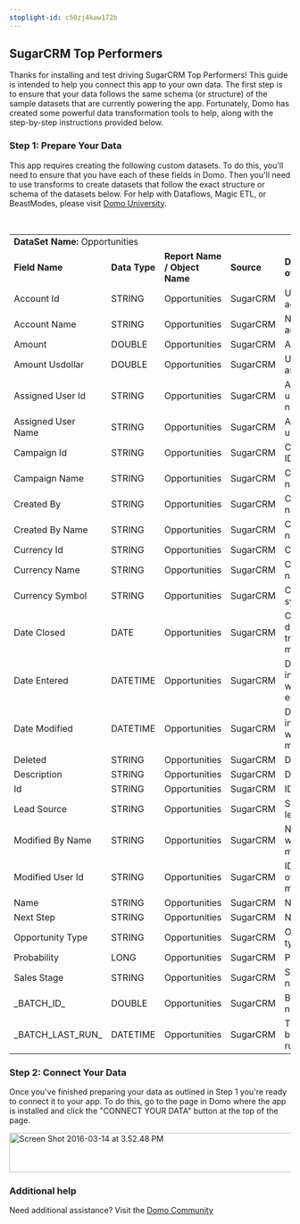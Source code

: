 ```yaml
---
stoplight-id: c50zj4kaw172b
---
```


<div class="col-md-12 content-panel">
                <h2>SugarCRM Top Performers</h2>
                <p></p><p>Thanks for installing and test driving <span id="title">SugarCRM Top Performers</span>! This guide is intended to help you connect this app to your own data. The first step is to ensure that your data follows the same schema (or structure) of the sample datasets that are currently powering the app. Fortunately, Domo has created some powerful data transformation tools to help, along with the step-by-step instructions provided below.</p><div class="doc-row" id="Step%201:%20Identify%20Required%20Data%20Fields"><h3 class="doc-row-title">Step 1: Prepare Your Data</h3><div class="small-pad-bottom"><p>This app requires creating the following custom datasets. To do this, you'll need to ensure that you have each of these fields in Domo. Then you'll need to use transforms to create datasets that follow the exact structure or schema of the datasets below. For help with Dataflows, Magic ETL, or BeastModes, please visit <a href="https://university.domo.com/" target="_blank">Domo University</a>.</p></div>
                <br>
                <div id="custom-data-container"><table id="Opportunities"><tbody><tr><td colspan="6"><strong>DataSet Name:</strong> <span class="value">Opportunities</span></td></tr><!--tr>    <td colspan="6"></td></tr--><tr><td><strong>Field Name</strong></td><td><strong>Data Type</strong></td><td><strong>Report Name / Object Name</strong></td><td><strong>Source </strong></td><td colspan="2"><strong>Description of Field</strong></td></tr><tr><td>Account Id</td><td>STRING</td><td>Opportunities</td><td>SugarCRM</td><td colspan="2">Unique account ID</td></tr><tr><td>Account Name</td><td>STRING</td><td>Opportunities</td><td>SugarCRM</td><td colspan="2">Name of account</td></tr><tr><td>Amount</td><td>DOUBLE</td><td>Opportunities</td><td>SugarCRM</td><td colspan="2">Amount</td></tr><tr><td>Amount Usdollar</td><td>DOUBLE</td><td>Opportunities</td><td>SugarCRM</td><td colspan="2">US dollar amount</td></tr><tr><td>Assigned User Id</td><td>STRING</td><td>Opportunities</td><td>SugarCRM</td><td colspan="2">Assiged user ID number</td></tr><tr><td>Assigned User Name</td><td>STRING</td><td>Opportunities</td><td>SugarCRM</td><td colspan="2">Assigned user name</td></tr><tr><td>Campaign Id</td><td>STRING</td><td>Opportunities</td><td>SugarCRM</td><td colspan="2">Campaign ID number</td></tr><tr><td>Campaign Name</td><td>STRING</td><td>Opportunities</td><td>SugarCRM</td><td colspan="2">Campaign name</td></tr><tr><td>Created By</td><td>STRING</td><td>Opportunities</td><td>SugarCRM</td><td colspan="2">Created by name</td></tr><tr><td>Created By Name</td><td>STRING</td><td>Opportunities</td><td>SugarCRM</td><td colspan="2">Created by name</td></tr><tr><td>Currency Id</td><td>STRING</td><td>Opportunities</td><td>SugarCRM</td><td colspan="2">Currency ID</td></tr><tr><td>Currency Name</td><td>STRING</td><td>Opportunities</td><td>SugarCRM</td><td colspan="2">Currency name</td></tr><tr><td>Currency Symbol</td><td>STRING</td><td>Opportunities</td><td>SugarCRM</td><td colspan="2">Currency symbol</td></tr><tr><td>Date Closed</td><td>DATE</td><td>Opportunities</td><td>SugarCRM</td><td colspan="2">Closing date of tracked metrics</td></tr><tr><td>Date Entered</td><td>DATETIME</td><td>Opportunities</td><td>SugarCRM</td><td colspan="2">Date information was entered</td></tr><tr><td>Date Modified</td><td>DATETIME</td><td>Opportunities</td><td>SugarCRM</td><td colspan="2">Date information was modified</td></tr><tr><td>Deleted</td><td>STRING</td><td>Opportunities</td><td>SugarCRM</td><td colspan="2">Deleted</td></tr><tr><td>Description</td><td>STRING</td><td>Opportunities</td><td>SugarCRM</td><td colspan="2">Description</td></tr><tr><td>Id</td><td>STRING</td><td>Opportunities</td><td>SugarCRM</td><td colspan="2">ID number</td></tr><tr><td>Lead Source</td><td>STRING</td><td>Opportunities</td><td>SugarCRM</td><td colspan="2">Source of lead</td></tr><tr><td>Modified By Name</td><td>STRING</td><td>Opportunities</td><td>SugarCRM</td><td colspan="2">Name of who modified</td></tr><tr><td>Modified User Id</td><td>STRING</td><td>Opportunities</td><td>SugarCRM</td><td colspan="2">ID number of user that modified</td></tr><tr><td>Name</td><td>STRING</td><td>Opportunities</td><td>SugarCRM</td><td colspan="2">Name</td></tr><tr><td>Next Step</td><td>STRING</td><td>Opportunities</td><td>SugarCRM</td><td colspan="2">Next step</td></tr><tr><td>Opportunity Type</td><td>STRING</td><td>Opportunities</td><td>SugarCRM</td><td colspan="2">Opportunity type</td></tr><tr><td>Probability</td><td>LONG</td><td>Opportunities</td><td>SugarCRM</td><td colspan="2">Probability</td></tr><tr><td>Sales Stage</td><td>STRING</td><td>Opportunities</td><td>SugarCRM</td><td colspan="2">Sales stage name</td></tr><tr><td>_BATCH_ID_</td><td>DOUBLE</td><td>Opportunities</td><td>SugarCRM</td><td colspan="2">Batch ID number</td></tr><tr><td>_BATCH_LAST_RUN_</td><td>DATETIME</td><td>Opportunities</td><td>SugarCRM</td><td colspan="2">Time last batch was run</td></tr></tbody></table><div class="doc-row medium-pad-top">
                <h3 class="doc-row-title">Step 2: Connect Your Data</h3>
                <div class="small-pad-bottom">
                    <p>Once you've finished preparing your data as outlined in Step 1 you're ready to connect it to your app. To do this, go to the page in Domo where the app is installed and click the "CONNECT YOUR DATA" button at the top of the page.</p>
                    <p class="small-pad">
                    <img class="alignnone size-full wp-image-1207" src="https://s3.amazonaws.com/development.domo.com/wp-content/uploads/2016/03/14155707/Screen-Shot-2016-03-14-at-3.52.48-PM1.png" alt="Screen Shot 2016-03-14 at 3.52.48 PM" width="1158" height="71">
                    </p>
                    <div id="ooyalaplayer-IyYTc1MjE61NwLdtrxXvZuhH-dSGbWnR" class="ooyalaplayer"></div>
                    <script>
                        OO.ready(function() {
                            OO.Player.create("ooyalaplayer-IyYTc1MjE61NwLdtrxXvZuhH-dSGbWnR", "IyYTc1MjE61NwLdtrxXvZuhH-dSGbWnR", {
                                height: 380
                            });
                        });
                    </script>
                </div>
                <h3 class="doc-row-title">Additional help</h3>
                <div class="small-pad-bottom">
                    <p>Need additional assistance? Visit the <a href="https://dojo.domo.com">Domo Community</a></p>
                </div>
            </div></div></div><p></p>            </div>
